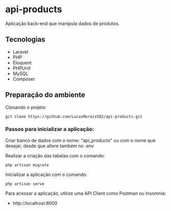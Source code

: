 # api-products

Aplicação back-end que manipula dados de produtos.

## Tecnologias

- Laravel
- PHP
- Eloquent
- PHPUnit
- MySQL
- Composer

## Preparação do ambiente

Clonando o projeto
```
git clone https://github.com/LucasMorais582/api-products.git
```

### Passos para inicializar a aplicação:

Criar banco de dados com o nome: "api_products" ou com o nome que desejar, desde que altere também no .env

Realizar a criação das tabelas com o comando:
```
php artisan migrate
```

Inicializar a aplicação com o comando:
```
php artisan serve
```

Para acessar a aplicação, utilize uma API Client como Postman ou Insomnia:
- http://localhost:8000
